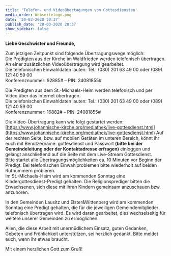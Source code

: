 ```yaml
---
title: 'Telefon- und Videoübertagungen von Gottesdiensten'
media_order: Webseitelogo.png
date: '20-03-2020 20:37'
publish_date: '20-03-2020 20:37'
show_sidebar: false
---
```


**Liebe Geschwister und Freunde,**   
  
Zum jetzigen Zeitpunkt sind folgende Übertragungswege möglich:   
Die Predigten aus der Kirche im Waldfrieden werden telefonisch übertragen. An einer zusätzlichen Videoübertragung wird gearbeitet.   
Die telefonischen Einwahldaten lauten: Tel.: (030) 201 63 49 00 oder (089) 121 40 59 00   
Konferenznummer: 92885# – PIN: 24081855#   
   
Die Predigten aus dem St.-Michaels-Heim werden telefonisch und per Video über das Internet übertragen.   
Die telefonischen Einwahldaten lauten: Tel.: (030) 201 63 49 00 oder (089) 121 40 59 00   
Konferenznummer: 16882# – PIN: 24081855#   
   
Die Video-Übertragung kann wie folgt gestartet werden: [https://www.johannische-kirche.org/mediathek/live-gottesdienst.html](https://www.johannische-kirche.org/mediathek/live-gottesdienst.html)
Auf der rechten Seite, bzw. auf mobilen Geräten im unteren Bereich, könnt ihr euch mit Benutzername: gottesdienst und Passwort **(bitte bei der Gemeindeleitung oder der Kontaktadresse erfragen)** einloggen und gelangt anschließend auf die Seite mit dem Live-Stream Gottesdienst.   
Bitte startet alle Übertragungsmöglichkeiten ca. 10 Minuten vor Beginn der Predigt. Bei telefonischen Einwahlproblemen bitte wiederholt auf beiden Rufnummern probieren.   
Im St.-Michaels-Heim wird am kommenden Sonntag eine Kindergottesdienst-Predigt gehalten. Die Religionsprediger bitten die Erwachsenen, sich diese mit ihren Kindern gemeinsam anzuschauen bzw. anzuhören.   
   
In den Gemeinden Lausitz und Elster&Wittenberg wird am kommenden Sonntag eine Predigt gehalten, die für die jeweiligen Gemeindemitglieder telefonisch übertragen wird. Es wird daran gearbeitet, dies wechselseitig für weitere unserer Gemeinden zu ermöglichen.   
   
Allen, die diese Arbeit mit unermüdlichem Einsatz, guten Gedanken, Gebeten und Fröhlichkeit unterstützen, sei herzlich gedankt.
Bitte meldet euch, wenn ihr etwas braucht.   
   
Mit einem herzlichen Gott zum Gruß!